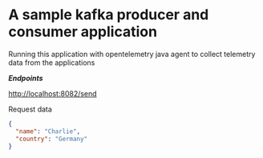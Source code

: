 # A sample kafka producer and consumer application

Running this application with opentelemetry java agent to collect telemetry data from the applications

___Endpoints___  

<http://localhost:8082/send>

Request data

```json
{
  "name": "Charlie",
  "country": "Germany"
}
```
